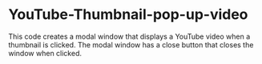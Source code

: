 # YouTube-Thumbnail-pop-up-video
This code creates a modal window that displays a YouTube video when a thumbnail is clicked. The modal window has a close button that closes the window when clicked.

